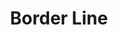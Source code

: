 --- 
title: "Border Line"
publishdate: "2019-8-5T16:48:46+02:00"
src: "https://365manga.net/manga/border-line"
image: "https://data.365manga.net/images/thumbnails/6693-border-line.jpg"
description: "From Attractive Fascinante: As an elite Moral Order Committee President, Sakaguchi Chiaki, never told anyone about his secret. However, only Mizoguchi, one of the members, understood him. Sakaguchi’s uncertainty stepped in before their term ended. Where is the borderline between friends and lovers? When their bodies touched, that borderline fused together with their feelings. When they met again later, would the borderline still exist?"
---